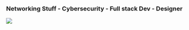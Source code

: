 ### Networking Stuff - Cybersecurity - Full stack Dev - Designer
<p align="left">
  <a href="https://skillicons.dev">
    <img src="https://skillicons.dev/icons?i=git,docker,codepen,debian,discord,django,figma,flask,github,go,html,css,js,kali,linux,mongodb,nodejs,php,raspberrypi,py,ps,ai,react,redhat," />
  </a>
</p>
